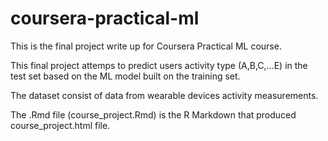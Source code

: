 # coursera-practical-ml
This is the final project write up for Coursera Practical ML course.

This final project attemps to predict users activity type (A,B,C,...E) in the test set based on the ML model built on the training set.

The dataset consist of data from wearable devices activity measurements.


The .Rmd file (course_project.Rmd) is the R Markdown that produced course_project.html file.

